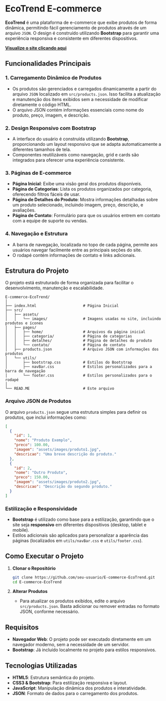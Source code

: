 # EcoTrend E-commerce

**EcoTrend** é uma plataforma de e-commerce que exibe produtos de forma dinâmica, permitindo fácil gerenciamento de produtos através de um arquivo `JSON`. O design é construído utilizando **Bootstrap** para garantir uma experiência responsiva e consistente em diferentes dispositivos.

[**Visualize o site clicando aqui**](https://victordz-webdev.github.io/ecommerce-ecotrend/)

## Funcionalidades Principais

### 1. Carregamento Dinâmico de Produtos
- Os produtos são gerenciados e carregados dinamicamente a partir do arquivo `JSON` localizado em `src/products.json`. Isso facilita a atualização e manutenção dos itens exibidos sem a necessidade de modificar diretamente o código HTML.
- O arquivo JSON contém informações essenciais como nome do produto, preço, imagem, e descrição.

### 2. Design Responsivo com Bootstrap
- A interface do usuário é construída utilizando **Bootstrap**, proporcionando um layout responsivo que se adapta automaticamente a diferentes tamanhos de tela.
- Componentes reutilizáveis como navegação, grid e cards são integrados para oferecer uma experiência consistente.

### 3. Páginas de E-commerce
- **Página Inicial**: Exibe uma visão geral dos produtos disponíveis.
- **Página de Categorias**: Lista os produtos organizados por categoria, oferecendo filtros fáceis de usar.
- **Página de Detalhes do Produto**: Mostra informações detalhadas sobre um produto selecionado, incluindo imagem, preço, descrição, e avaliações.
- **Página de Contato**: Formulário para que os usuários entrem em contato com a equipe de suporte ou vendas.

### 4. Navegação e Estrutura
- A barra de navegação, localizada no topo de cada página, permite aos usuários navegar facilmente entre as principais seções do site.
- O rodapé contém informações de contato e links adicionais.

## Estrutura do Projeto

O projeto está estruturado de forma organizada para facilitar o desenvolvimento, manutenção e escalabilidade.

```
E-commerce-EcoTrend/
│
├── index.html                     # Página Inicial
├── src/
│   ├── assets/
│   │   └── images/                # Imagens usadas no site, incluindo produtos e ícones
│   ├── pages/
│   │   ├── home/                  # Arquivos da página inicial
│   │   ├── categoria/             # Página de categorias
│   │   ├── detalhes/              # Página de detalhes do produto
│   │   └── contato/               # Página de contato
│   ├── products.json              # Arquivo JSON com informações dos produtos
│   └── utils/
│       ├── bootstrap.css          # Estilos do Bootstrap
│       ├── navBar.css             # Estilos personalizados para a barra de navegação
│       └── footer.css             # Estilos personalizados para o rodapé
│
└── READ.ME                        # Este arquivo
```

### Arquivo JSON de Produtos
O arquivo `products.json` segue uma estrutura simples para definir os produtos, que inclui informações como:
```json
[
  {
    "id": 1,
    "nome": "Produto Exemplo",
    "preco": 100.00,
    "imagem": "assets/images/produto1.jpg",
    "descricao": "Uma breve descrição do produto."
  },
  {
    "id": 2,
    "nome": "Outro Produto",
    "preco": 150.00,
    "imagem": "assets/images/produto2.jpg",
    "descricao": "Descrição do segundo produto."
  }
]
```

### Estilização e Responsividade
- **Bootstrap** é utilizado como base para a estilização, garantindo que o site seja **responsivo** em diferentes dispositivos (desktop, tablet e mobile).
- Estilos adicionais são aplicados para personalizar a aparência das páginas (localizados em `utils/navBar.css` e `utils/footer.css`).

## Como Executar o Projeto

1. **Clonar o Repositório**
   ```bash
   git clone https://github.com/seu-usuario/E-commerce-EcoTrend.git
   cd E-commerce-EcoTrend
   ```
   
2. **Alterar Produtos**
   - Para atualizar os produtos exibidos, edite o arquivo `src/products.json`. Basta adicionar ou remover entradas no formato JSON, conforme necessário.

## Requisitos

- **Navegador Web**: O projeto pode ser executado diretamente em um navegador moderno, sem a necessidade de um servidor.
- **Bootstrap**: Já incluído localmente no projeto para estilos responsivos.

## Tecnologias Utilizadas

- **HTML5**: Estrutura semântica do projeto.
- **CSS3 & Bootstrap**: Para estilização responsiva e layout.
- **JavaScript**: Manipulação dinâmica dos produtos e interatividade.
- **JSON**: Formato de dados para o carregamento dos produtos.
